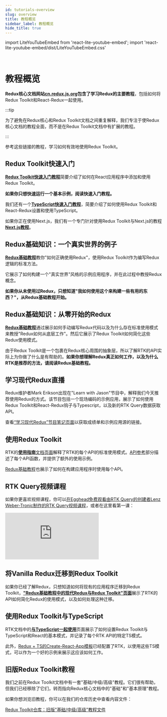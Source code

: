 ```yaml
---
id: tutorials-overview
slug: overview
title: 教程概览
sidebar_label: 教程概览
hide_title: true
---
```


import LiteYouTubeEmbed from 'react-lite-youtube-embed';
import 'react-lite-youtube-embed/dist/LiteYouTubeEmbed.css'

&nbsp;

# 教程概览

**Redux核心文档网站[cn.redux.js.org](https://cn.cn.redux.js.org)包含了学习Redux的主要教程**，包括如何将Redux Toolkit和React-Redux一起使用。

:::tip

为了避免在Redux核心和Redux Toolkit文档之间重复解释，我们专注于使Redux核心文档的教程全面，而不是在Redux Toolkit文档中有扩展的教程。

:::

参考这些链接的教程，学习如何有效地使用Redux Toolkit。

## Redux Toolkit快速入门

[**Redux Toolkit快速入门教程**](./quick-start.mdx)简要介绍了如何在React应用程序中添加和使用Redux Toolkit。

**如果你只想快速运行一个基本示例，阅读快速入门教程。**

我们还有一个[**TypeScript快速入门教程**](./typescript.md)，简要介绍了如何使用Redux Toolkit和React-Redux设置和使用TypeScript。

如果你正在使用Next.js，我们有一个专门针对使用Redux Toolkit与Next.js的教程[**Next.js教程**](../usage/nextjs.mdx)。

## Redux基础知识：一个真实世界的例子

[**Redux基础教程**](https://cn.redux.js.org/tutorials/essentials/part-1-overview-concepts)教你"如何正确使用Redux"，使用Redux Toolkit作为编写Redux逻辑的标准方法。

它展示了如何构建一个"真实世界"风格的示例应用程序，并在此过程中教授Redux概念。

**如果你从未使用过Redux，只想知道"我如何使用这个来构建一些有用的东西？"，从Redux基础教程开始。**

## Redux基础知识：从零开始的Redux

[**Redux基础教程**](https://cn.redux.js.org/tutorials/fundamentals/part-1-overview)通过展示如何手动编写Redux代码以及为什么存在标准使用模式来教授"Redux如何从底层工作"。然后它展示了Redux Toolkit如何简化这些Redux使用模式。

由于Redux Toolkit是一个包裹在Redux核心周围的抽象层，所以了解RTK的API实际上为你做了什么是有帮助的。**如果你想理解Redux真正如何工作，以及为什么RTK是推荐的方法，请阅读Redux基础教程。**

## 学习现代Redux直播

Redux维护者Mark Erikson出现在"Learn with Jason"节目中，解释我们今天推荐使用Redux的方式。该节目包括一个现场编码的示例应用，展示了如何使用Redux Toolkit和React-Redux钩子与Typescript，以及新的RTK Query数据获取API。

查看[“学习现代Redux”节目笔记页面](https://www.learnwithjason.dev/let-s-learn-modern-redux)以获取成绩单和示例应用源的链接。

<LiteYouTubeEmbed
    id="9zySeP5vH9c"
    title="学习现代Redux - Redux Toolkit, React-Redux Hooks, 和 RTK Query"
/>


## 使用Redux Toolkit

RTK的[**使用指南**文档页面](../usage/usage-guide.md)解释了RTK的每个API的标准使用模式。[API参考](../api/configureStore.mdx)部分描述了每个API函数，并提供了额外的使用示例。

[Redux基础教程](https://cn.redux.js.org/tutorials/essentials/part-1-overview-concepts)也展示了如何在构建应用程序时使用每个API。

## RTK Query视频课程

如果你更喜欢视频课程，你可以[在Egghead免费观看由RTK Query的创建者Lenz Weber-Tronic制作的RTK Query视频课程](https://egghead.io/courses/rtk-query-basics-query-endpoints-data-flow-and-typescript-57ea3c43?af=7pnhj6)，或者在这里看第一课：

<div style={{position:"relative",paddingTop:"56.25%"}}>
  <iframe
    src="https://app.egghead.io/lessons/redux-course-introduction-and-application-walk-through-for-rtk-query-basics/embed?af=7pnhj6"
    title="在Egghead的RTK Query视频课程：课程介绍和RTK Query基础应用演示"
    frameborder="0"
    allowfullscreen
    style={{position:"absolute",top:0,left:0,width:"100%",height:"100%"}}
  ></iframe>
</div>

## 将Vanilla Redux迁移到Redux Toolkit

如果你已经了解Redux，只想知道如何将现有的应用程序迁移到Redux Toolkit，[**"Redux基础教程中的现代Redux与Redux Toolkit"页面**](https://cn.redux.js.org/tutorials/fundamentals/part-8-modern-redux)展示了RTK的API如何简化Redux的使用模式，以及如何处理这种迁移。

## 使用Redux Toolkit与TypeScript

RTK文档中的[**与TypeScript一起使用**](../usage/usage-with-typescript.md)页面展示了如何设置Redux Toolkit与TypeScript和React的基本模式，并记录了每个RTK API的特定TS模式。

此外，[Redux + TS的Create-React-App模板](https://github.com/reduxjs/cra-template-redux-typescript)已经配置了RTK，以使用这些TS模式，可以作为一个好的示例来展示这应该如何工作。

## 旧版Redux Toolkit教程

我们之前在Redux Toolkit文档中有一套"基础/中级/高级"教程。它们很有帮助，但我们已经移除了它们，转而指向Redux核心文档中的"基础"和"基本原理"教程。

如果你想浏览旧教程，你可以在我们的仓库历史中查看内容文件：

[Redux Toolkit仓库：旧版"基础/中级/高级"教程文件](https://github.com/reduxjs/redux-toolkit/tree/e85eb17b39/docs/tutorials)
